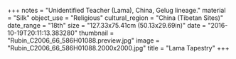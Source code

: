 +++
notes = "Unidentified Teacher (Lama), China, Gelug lineage."
material = "Silk"
object_use = "Religious"
cultural_region = "China (Tibetan Sites)"
date_range = "18th"
size = "127.33x75.41cm (50.13x29.69in)"
date = "2016-10-19T20:11:13.383280"
thumbnail = "Rubin_C2006_66_586H01088.preview.jpg"
image = "Rubin_C2006_66_586H01088.2000x2000.jpg"
title = "Lama Tapestry"
+++
